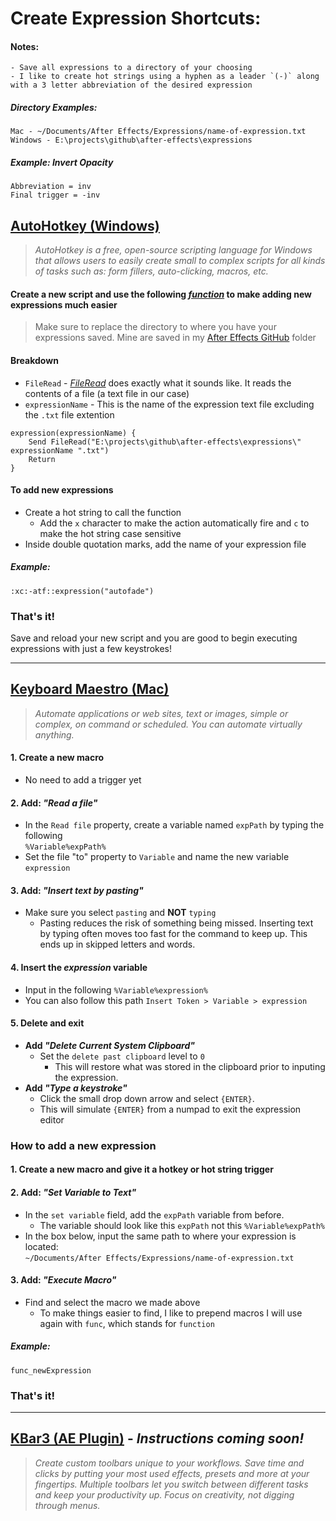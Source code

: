 # Create Expression Shortcuts:

#### Notes:
	- Save all expressions to a directory of your choosing
	- I like to create hot strings using a hyphen as a leader `(-)` along with a 3 letter abbreviation of the desired expression

##### Directory Examples:

`Mac - ~/Documents/After Effects/Expressions/name-of-expression.txt`
<br>
`Windows - E:\projects\github\after-effects\expressions`

##### Example: Invert Opacity

`Abbreviation = inv`<br>`Final trigger = -inv`

## [AutoHotkey (Windows)](https://www.autohotkey.com/)

>*AutoHotkey is a free, open-source scripting language for Windows that allows users to easily create small to complex scripts for all kinds of tasks such as: form fillers, auto-clicking, macros, etc.*

#### Create a new script and use the following *[function](https://www.autohotkey.com/docs/v2/Functions.htm)* to make adding new expressions much easier
> Make sure to replace the directory to where you have your expressions saved. Mine are saved in my [After Effects GitHub](https://github.com/wnnamj/after-effects/tree/main/expressions) folder

#### Breakdown

- `FileRead` - *[FileRead](https://www.autohotkey.com/docs/v2/lib/FileRead.htm)* does exactly what it sounds like. It reads the contents of a file (a text file in our case)
- `expressionName` - This is the name of the expression text file excluding the `.txt` file extention

```
expression(expressionName) {
	Send FileRead("E:\projects\github\after-effects\expressions\" expressionName ".txt")
	Return
}
```

#### To add new expressions

- Create a hot string to call the function
	- Add the `x` character to make the action automatically fire and `c` to make the hot string case sensitive
- Inside double quotation marks, add the name of your expression file

##### Example:

```
:xc:-atf::expression("autofade")
```

### That's it!

Save and reload your new script and you are good to begin executing expressions with just a few keystrokes!

---

## [Keyboard Maestro (Mac)](https://www.keyboardmaestro.com/main/)

>*Automate applications or web sites, text or images, simple or complex, on command or scheduled. You can automate virtually anything.*


#### 1. Create a new macro

- No need to add a trigger yet

#### 2. Add: *"Read a file"*

- In the `Read file` property, create a variable named `expPath` by typing the following<br>`%Variable%expPath%`
- Set the file "to" property to  `Variable` and name the new variable `expression`

#### 3. Add: *"Insert text by pasting"*

- Make sure you select `pasting` and **NOT** `typing`
    - Pasting reduces the risk of something being missed. Inserting text by typing often moves too fast for the command to keep up. This ends up in skipped letters and words.

#### 4. Insert the *expression* variable

- Input in the following `%Variable%expression%`
- You can also follow this path `Insert Token > Variable > expression`

#### 5. Delete and exit
- **Add *"Delete Current System Clipboard"***
	- Set the `delete past clipboard` level to `0`
		- This will restore what was stored in the clipboard prior to inputing the expression.
- **Add *"Type a keystroke"***
	- Click the small drop down arrow and select `{ENTER}`.
	- This will simulate `{ENTER}` from a numpad to exit the expression editor

### How to add a new expression

#### 1. Create a new macro and give it a hotkey or hot string trigger

#### 2. Add: *"Set Variable to Text"*

- In the `set variable` field, add the `expPath` variable from before.
	- The variable should look like this `expPath` not this `%Variable%expPath%`
- In the box below,  input the same path to where your expression is located: <br> `~/Documents/After Effects/Expressions/name-of-expression.txt`

#### 3. Add: *"Execute Macro"*
- Find and select the macro we made above
	- To make things easier to find, I like to prepend macros I will use again with `func`, which stands for `function`

##### Example:

`func_newExpression`

### That's it!

---

## [KBar3 (AE Plugin)](https://aescripts.com/kbar/) - *Instructions coming soon!*

>*Create custom toolbars unique to your workflows. Save time and clicks by putting your most used effects, presets and more at your fingertips. Multiple toolbars let you switch between different tasks and keep your productivity up. Focus on creativity, not digging through menus.*
